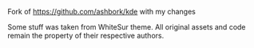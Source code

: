 Fork of https://github.com/ashbork/kde with my changes

Some stuff was taken from WhiteSur theme.
All original assets and code remain the property of their respective authors.
